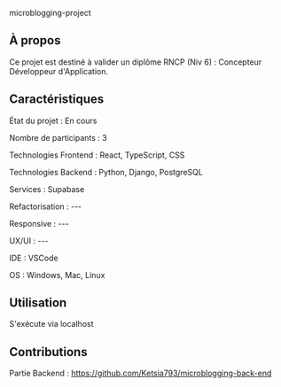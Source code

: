 microblogging-project

## À propos

Ce projet est destiné à valider un diplôme RNCP (Niv 6) : Concepteur Développeur d'Application.

## Caractéristiques

État du projet : En cours

Nombre de participants : 3

Technologies Frontend : React, TypeScript, CSS

Technologies Backend : Python, Django, PostgreSQL

Services :  Supabase

Refactorisation : ---

Responsive : ---

UX/UI : ---

IDE : VSCode

OS : Windows, Mac, Linux 

## Utilisation 

S'exécute via localhost

## Contributions

Partie Backend : https://github.com/Ketsia793/microblogging-back-end